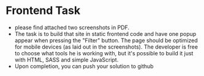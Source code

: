 # Frontend Task
 - please find attached two screenshots in PDF. 
 - The task is to build that site in static frontend code and have one popup appear when pressing the "Filter" button. The page should be optimized for mobile devices (as laid out in the screenshots). The developer is free to choose what tools he is working with, but it's possible to build it just with HTML, SASS and simple JavaScript.
 - Upon completion, you can push your solution to github

